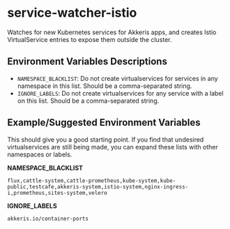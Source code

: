 # service-watcher-istio

Watches for new Kubernetes services for Akkeris apps, and creates Istio VirtualService entries to expose them outside the cluster.

## Environment Variables Descriptions

- `NAMESPACE_BLACKLIST`: Do not create virtualservices for services in any namespace in this list. Should be a comma-separated string.
- `IGNORE_LABELS`: Do not create virtualservices for any service with a label on this list. Should be a comma-separated string.

## Example/Suggested Environment Variables

This should give you a good starting point. If you find that undesired virtualservices are still being made, you can expand these lists with other namespaces or labels.

**NAMESPACE_BLACKLIST**

`flux,cattle-system,cattle-prometheus,kube-system,kube-public,testcafe,akkeris-system,istio-system,nginx-ingress-i,prometheus,sites-system,velero`

**IGNORE_LABELS**

`akkeris.io/container-ports`